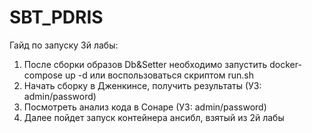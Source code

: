 # SBT_PDRIS

Гайд по запуску 3й лабы:
1) После сборки образов Db&Setter необходимо запустить docker-compose up -d или воспользоваться скриптом run.sh
2) Начать сборку в Дженкинсе, получить результаты  (УЗ: admin/password)
3) Посмотреть анализ кода в Сонаре  (УЗ: admin/password)
4) Далее пойдет запуск контейнера ансибл, взятый из 2й лабы 